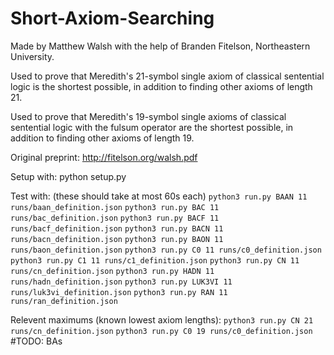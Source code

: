 # Short-Axiom-Searching
 
Made by Matthew Walsh with the help of Branden Fitelson, Northeastern University.

Used to prove that Meredith's 21-symbol single axiom of classical sentential logic is the shortest possible, in addition to finding other axioms of length 21.

Used to prove that Meredith's 19-symbol single axioms of classical sentential logic with the fulsum operator are the shortest possible, in addition to finding other axioms of length 19.

Original preprint: http://fitelson.org/walsh.pdf

Setup with: python setup.py

Test with: (these should take at most 60s each)
```python3 run.py BAAN 11 runs/baan_definition.json```
```python3 run.py BAC 11 runs/bac_definition.json```
```python3 run.py BACF 11 runs/bacf_definition.json```
```python3 run.py BACN 11 runs/bacn_definition.json```
```python3 run.py BAON 11 runs/baon_definition.json```
```python3 run.py C0 11 runs/c0_definition.json```
```python3 run.py C1 11 runs/c1_definition.json```
```python3 run.py CN 11 runs/cn_definition.json```
```python3 run.py HADN 11 runs/hadn_definition.json```
```python3 run.py LUK3VI 11 runs/luk3vi_definition.json```
```python3 run.py RAN 11 runs/ran_definition.json```

Relevent maximums (known lowest axiom lengths):
```python3 run.py CN 21 runs/cn_definition.json```
```python3 run.py C0 19 runs/c0_definition.json```
#TODO: BAs